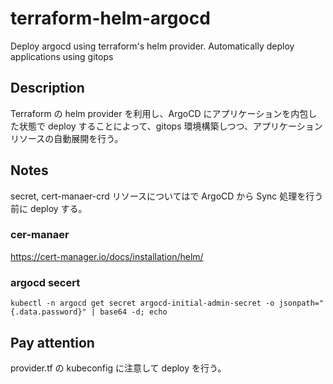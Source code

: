# terraform-helm-argocd
Deploy argocd using terraform's helm provider. Automatically deploy applications using gitops

## Description
Terraform の helm provider を利用し、ArgoCD にアプリケーションを内包した状態で deploy することによって、gitops 環境構築しつつ、アプリケーションリソースの自動展開を行う。

## Notes
secret, cert-manaer-crd リソースについてはで ArgoCD から Sync 処理を行う前に deploy する。  

### cer-manaer
https://cert-manager.io/docs/installation/helm/

### argocd secert
```
kubectl -n argocd get secret argocd-initial-admin-secret -o jsonpath="{.data.password}" | base64 -d; echo
```

## Pay attention
provider.tf の kubeconfig に注意して deploy を行う。